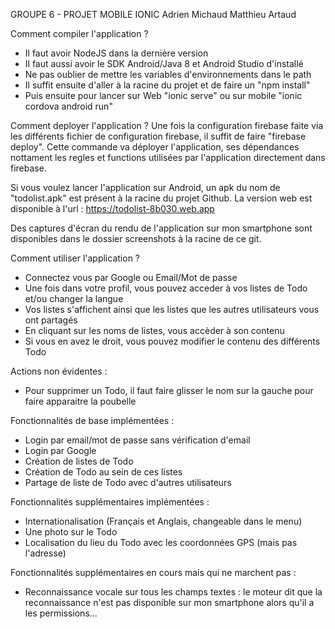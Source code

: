 GROUPE 6 - PROJET MOBILE IONIC
Adrien Michaud
Matthieu Artaud

Comment compiler l'application ?
- Il faut avoir NodeJS dans la dernière version
- Il faut aussi avoir le SDK Android/Java 8 et Android Studio d'installé
- Ne pas oublier de mettre les variables d'environnements dans le path
- Il suffit ensuite d'aller à la racine du projet et de faire un "npm install"
- Puis ensuite pour lancer sur Web "ionic serve" ou sur mobile "ionic cordova android run"

Comment deployer l'application ?
Une fois la configuration firebase faite via les différents fichier de configuration firebase, il suffit de faire "firebase deploy".
Cette commande va déployer l'application, ses dépendances nottament les regles et functions utilisées par l'application directement dans firebase.

Si vous voulez lancer l'application sur Android, un apk du nom de "todolist.apk" est présent à la racine du projet Github.
La version web est disponible à l'url : https://todolist-8b030.web.app

Des captures d'écran du rendu de l'application sur mon smartphone sont disponibles dans le dossier screenshots à la racine de ce git.

Comment utiliser l'application ?
- Connectez vous par Google ou Email/Mot de passe
- Une fois dans votre profil, vous pouvez acceder à vos listes de Todo et/ou changer la langue
- Vos listes s'affichent ainsi que les listes que les autres utilisateurs vous ont partagés
- En cliquant sur les noms de listes, vous accèder à son contenu
- Si vous en avez le droit, vous pouvez modifier le contenu des différents Todo

Actions non évidentes :
- Pour supprimer un Todo, il faut faire glisser le nom sur la gauche pour faire apparaitre la poubelle

Fonctionnalités de base implémentées :
- Login par email/mot de passe sans vérification d'email
- Login par Google
- Création de listes de Todo
- Création de Todo au sein de ces listes
- Partage de liste de Todo avec d'autres utilisateurs

Fonctionnalités supplémentaires implémentées :
- Internationalisation (Français et Anglais, changeable dans le menu)
- Une photo sur le Todo
- Localisation du lieu du Todo avec les coordonnées GPS (mais pas l'adresse)

Fonctionnalités supplémentaires en cours mais qui ne marchent pas :
- Reconnaissance vocale sur tous les champs textes : le moteur dit que la reconnaissance n'est pas disponible sur mon smartphone alors qu'il a les permissions...

